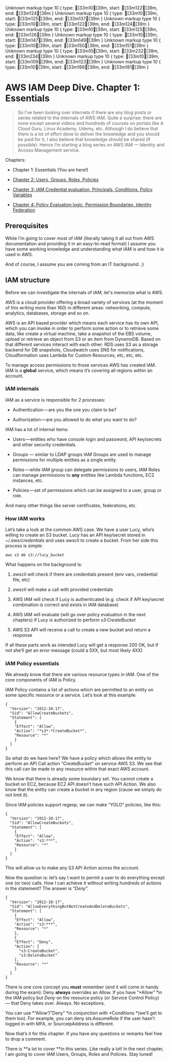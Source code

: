 Unknown markup type 10 { type: [33m10[39m, start: [33m122[39m, end: [33m124[39m }
Unknown markup type 10 { type: [33m10[39m, start: [33m125[39m, end: [33m137[39m }
Unknown markup type 10 { type: [33m10[39m, start: [33m122[39m, end: [33m124[39m }
Unknown markup type 10 { type: [33m10[39m, start: [33m125[39m, end: [33m126[39m }
Unknown markup type 10 { type: [33m10[39m, start: [33m147[39m, end: [33m149[39m }
Unknown markup type 10 { type: [33m10[39m, start: [33m150[39m, end: [33m151[39m }
Unknown markup type 10 { type: [33m10[39m, start: [33m232[39m, end: [33m234[39m }
Unknown markup type 10 { type: [33m10[39m, start: [33m109[39m, end: [33m123[39m }
Unknown markup type 10 { type: [33m10[39m, start: [33m166[39m, end: [33m181[39m }

# AWS IAM Deep Dive. Chapter 1: Essentials


> So I’ve been looking over internets if there are any blog posts or series related to the internals of AWS IAM. Quite a surprise: there are none except several videos and hundreds of courses on portals like A Cloud Guru, Linux Academy, Udemy, etc.
> Although I do believe that there is a lot of effort done to deliver the knowledge and you should be paid for it, I also believe that knowledge should be shared (if possible). Hence I’m starting a blog series on AWS IAM — Identity and Access Management service.

Chapters:

* Chapter 1: Essentials (You are here!)

* [Chapter 2: Users, Groups, Roles, Policies](https://bit.ly/2RKbVTj)

* [Chapter 3: IAM Credential evaluation, Principals, Conditions, Policy Variables](https://medium.com/@thomas.storm/aws-iam-deep-dive-chapter-3-credential-evaluation-principals-conditions-policy-variables-89b2026918e8?sk=20890f37e876db7a93e1b8f66f5dba46)

* [Chapter 4: Policy Evaluation logic, Permission Boundaries, Identity Federation](https://medium.com/@thomas.storm/aws-iam-deep-dive-chapter-4-policy-evaluation-logic-permission-boundaries-identity-federation-5bbdcf726d74?sk=ba675ac167b1468423f2d9120b84ccdf)

## Prerequisites

While I’m going to cover most of IAM (literally taking it all out from AWS documentation and providing it in an easy-to-read format) I assume you have some working knowledge and understanding what IAM is and how it is used in AWS.

And of course, I assume you are coming from an IT background. ;)

## IAM structure

Before we can investigate the internals of IAM, let's memorize what is AWS.

AWS is a cloud provider offering a broad variety of services (at the moment of this writing more than 160) in different areas: networking, compute, analytics, databases, storage and so on.

AWS is an API based provider which means each service has its own API, which you can invoke in order to perform some action or to retrieve some data, like create a virtual machine, take a snapshot of the EBS volume, upload or retrieve an object from S3 or an item from DynamoDB. Based on that different services interact with each other: RDS uses S3 as a storage backend for DB snapshots, Cloudwatch uses SNS for notifications, Cloudformation uses Lambda for Custom Resources, etc, etc, etc.

To manage access permissions to those services AWS has created IAM. IAM is a **global** service, which means it’s covering all regions within an account.

### IAM internals

IAM as a service is responsible for 2 processes:

* Authentication — are you the one you claim to be?

* Authorization — are you allowed to do what you want to do?

IAM has a lot of internal items:

* Users — entities who have console login and password, API key/secrets and other security credentials.

* Groups — similar to LDAP groups IAM Groups are used to manage permissions for multiple entities as a single entity.

* Roles — while IAM group can delegate permissions to users, IAM Roles can manage permissions to **any** entities like Lambda functions, EC2 instances, etc.

* Policies — set of permissions which can be assigned to a user, group or role.

And many other things like server certificates, federations, etc.

### How IAM works

Let’s take a look at the common AWS case. We have a user Lucy, who’s willing to create an S3 bucket. Lucy has an API key/secret stored in *~/.aws/credentials* and uses *awscli* to create a bucket. From her side this process is simple:

    aws s3 mb s3://lucy_bucket

What happens on the background is:

1. *awscli* will check if there are credentials present (env vars, credential file, etc)

1. *awscli* will make a call with provided credentials

1. AWS IAM will check if Lucy is authenticated (e.g. check if API key/secret combination is correct and exists in IAM database)

1. AWS IAM will evaluate (will go over policy evaluation in the next chapters) if Lucy is authorized to perform *s3:CreateBucket*

1. AWS S3 API will receive a call to create a new bucket and return a response

If all these parts work as intended Lucy will get a response 200 OK, but if not she’ll get an error message (could a 5XX, but most likely 4XX)

### IAM Policy essentials

We already know that there are various resource types in IAM. One of the core components of IAM is Policy.

IAM Policy contains a list of actions which are permitted to an entity on some specific resource or a service. Let’s look at this example:

    {
      "Version": "2012-10-17",
      "Sid": "AllowCreateBuckets",
      "Statement": [ 
        {
        "Effect": "Allow",
        "Action": "*s3*:*CreateBucket*",
        "Resource": "*"
        }
      ]
    } 

So what do we have here? We have a policy which allows the entity to perform an API Call action “*CreateBucket*” on service AWS S3. We see that this call can be made to any resource within that exact AWS account.

We know that there is already some boundary set. You cannot create a bucket on EC2, because EC2 API doesn’t have such API Action. We also know that the entity can create a bucket in any region (cause we simply do not limit it).

Since IAM policies support regexp, we can make “YOLO” policies, like this:

    {
      "Version": "2012-10-17",
      "Sid": "AllowCreateBuckets",
      "Statement": [ 
        {
        "Effect": "Allow",
        "Action": "s3:***",
        "Resource": "*"
        }
      ]
    }

This will allow us to make any S3 API Action across the account.

Now the question is: let’s say I want to permit a user to do everything except one (or two) calls. How I can achieve it without writing hundreds of actions in the statement? The answer is “*Deny*”.

    {
      "Version": "2012-10-17",
      "Sid": "AllowEverythingButNotCreateAndDeleteBuckets",
      "Statement": [ 
        {
        "Effect": "Allow",
        "Action": "s3:***",
        "Resource": "*"
        },
        {
        "Effect": "Deny",
        "Action": [
          "s3:CreateBucket",
          "s3:DeleteBucket"
        ],
        "Resource": "*"
        }
      ]
    }

There is one core concept you **must** remember (and it will come in handy during the exam): Deny **always** overrides an Allow. If you have “*Allow” *in the IAM policy but *Deny* on the resource policy (or Service Control Policy) — that Deny takes over. Always. No exceptions.

You can use *“Allow”/”Deny” *in conjunction with *Conditions *(we’ll get to them too). For example, you can deny sts:AssumeRole if the user hasn’t logged in with MFA, or SourceIpAddress is different.

Now that’s it for this chapter. If you have any questions or remarks feel free to drop a comment.

There is **a lot to cover **in this series. Like really a lot! In the next chapter, I am going to cover IAM Users, Groups, Roles and Policies. Stay tuned!
